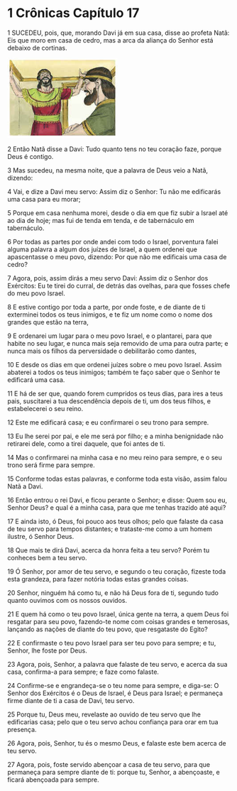 # 1 Crônicas Capítulo 17

1	SUCEDEU, pois, que, morando Davi já em sua casa, disse ao profeta Natã: Eis que moro em casa de cedro, mas a arca da aliança do Senhor está debaixo de cortinas.

![](.img/13_1Ch_17_01_RG.jpg)

2	Então Natã disse a Davi: Tudo quanto tens no teu coração faze, porque Deus é contigo.

3	Mas sucedeu, na mesma noite, que a palavra de Deus veio a Natã, dizendo:

4	Vai, e dize a Davi meu servo: Assim diz o Senhor: Tu não me edificarás uma casa para eu morar;

5	Porque em casa nenhuma morei, desde o dia em que fiz subir a Israel até ao dia de hoje; mas fui de tenda em tenda, e de tabernáculo em tabernáculo.

6	Por todas as partes por onde andei com todo o Israel, porventura falei alguma palavra a algum dos juízes de Israel, a quem ordenei que apascentasse o meu povo, dizendo: Por que não me edificais uma casa de cedro?

7	Agora, pois, assim dirás a meu servo Davi: Assim diz o Senhor dos Exércitos: Eu te tirei do curral, de detrás das ovelhas, para que fosses chefe do meu povo Israel.

8	E estive contigo por toda a parte, por onde foste, e de diante de ti exterminei todos os teus inimigos, e te fiz um nome como o nome dos grandes que estão na terra,

9	E ordenarei um lugar para o meu povo Israel, e o plantarei, para que habite no seu lugar, e nunca mais seja removido de uma para outra parte; e nunca mais os filhos da perversidade o debilitarão como dantes,

10	E desde os dias em que ordenei juízes sobre o meu povo Israel. Assim abaterei a todos os teus inimigos; também te faço saber que o Senhor te edificará uma casa.

11	E há de ser que, quando forem cumpridos os teus dias, para ires a teus pais, suscitarei a tua descendência depois de ti, um dos teus filhos, e estabelecerei o seu reino.

12	Este me edificará casa; e eu confirmarei o seu trono para sempre.

13	Eu lhe serei por pai, e ele me será por filho; e a minha benignidade não retirarei dele, como a tirei daquele, que foi antes de ti.

14	Mas o confirmarei na minha casa e no meu reino para sempre, e o seu trono será firme para sempre.

15	Conforme todas estas palavras, e conforme toda esta visão, assim falou Natã a Davi.

16	Então entrou o rei Davi, e ficou perante o Senhor; e disse: Quem sou eu, Senhor Deus? e qual é a minha casa, para que me tenhas trazido até aqui?

17	E ainda isto, ó Deus, foi pouco aos teus olhos; pelo que falaste da casa de teu servo para tempos distantes; e trataste-me como a um homem ilustre, ó Senhor Deus.

18	Que mais te dirá Davi, acerca da honra feita a teu servo? Porém tu conheces bem a teu servo.

19	Ó Senhor, por amor de teu servo, e segundo o teu coração, fizeste toda esta grandeza, para fazer notória todas estas grandes coisas.

20	Senhor, ninguém há como tu, e não há Deus fora de ti, segundo tudo quanto ouvimos com os nossos ouvidos.

21	E quem há como o teu povo Israel, única gente na terra, a quem Deus foi resgatar para seu povo, fazendo-te nome com coisas grandes e temerosas, lançando as nações de diante do teu povo, que resgataste do Egito?

22	E confirmaste o teu povo Israel para ser teu povo para sempre; e tu, Senhor, lhe foste por Deus.

23	Agora, pois, Senhor, a palavra que falaste de teu servo, e acerca da sua casa, confirma-a para sempre; e faze como falaste.

24	Confirme-se e engrandeça-se o teu nome para sempre, e diga-se: O Senhor dos Exércitos é o Deus de Israel, é Deus para Israel; e permaneça firme diante de ti a casa de Davi, teu servo.

25	Porque tu, Deus meu, revelaste ao ouvido de teu servo que lhe edificarias casa; pelo que o teu servo achou confiança para orar em tua presença.

26	Agora, pois, Senhor, tu és o mesmo Deus, e falaste este bem acerca de teu servo.

27	Agora, pois, foste servido abençoar a casa de teu servo, para que permaneça para sempre diante de ti: porque tu, Senhor, a abençoaste, e ficará abençoada para sempre.

